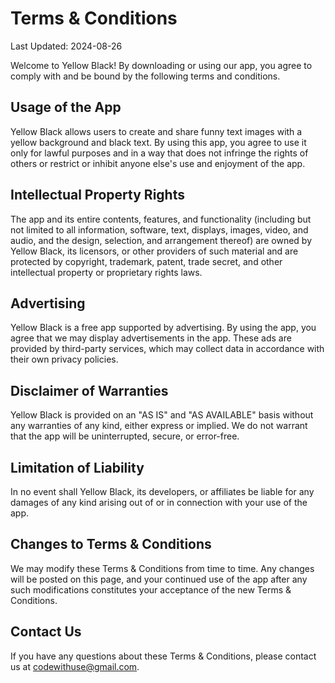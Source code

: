 # Terms & Conditions

Last Updated: 2024-08-26

Welcome to Yellow Black! By downloading or using our app, you agree to comply with and be bound by the following terms and conditions.

## Usage of the App
Yellow Black allows users to create and share funny text images with a yellow background and black text. By using this app, you agree to use it only for lawful purposes and in a way that does not infringe the rights of others or restrict or inhibit anyone else's use and enjoyment of the app.

## Intellectual Property Rights
The app and its entire contents, features, and functionality (including but not limited to all information, software, text, displays, images, video, and audio, and the design, selection, and arrangement thereof) are owned by Yellow Black, its licensors, or other providers of such material and are protected by copyright, trademark, patent, trade secret, and other intellectual property or proprietary rights laws.

## Advertising
Yellow Black is a free app supported by advertising. By using the app, you agree that we may display advertisements in the app. These ads are provided by third-party services, which may collect data in accordance with their own privacy policies.

## Disclaimer of Warranties
Yellow Black is provided on an "AS IS" and "AS AVAILABLE" basis without any warranties of any kind, either express or implied. We do not warrant that the app will be uninterrupted, secure, or error-free.

## Limitation of Liability
In no event shall Yellow Black, its developers, or affiliates be liable for any damages of any kind arising out of or in connection with your use of the app.

## Changes to Terms & Conditions
We may modify these Terms & Conditions from time to time. Any changes will be posted on this page, and your continued use of the app after any such modifications constitutes your acceptance of the new Terms & Conditions.

## Contact Us
If you have any questions about these Terms & Conditions, please contact us at codewithuse@gmail.com.
